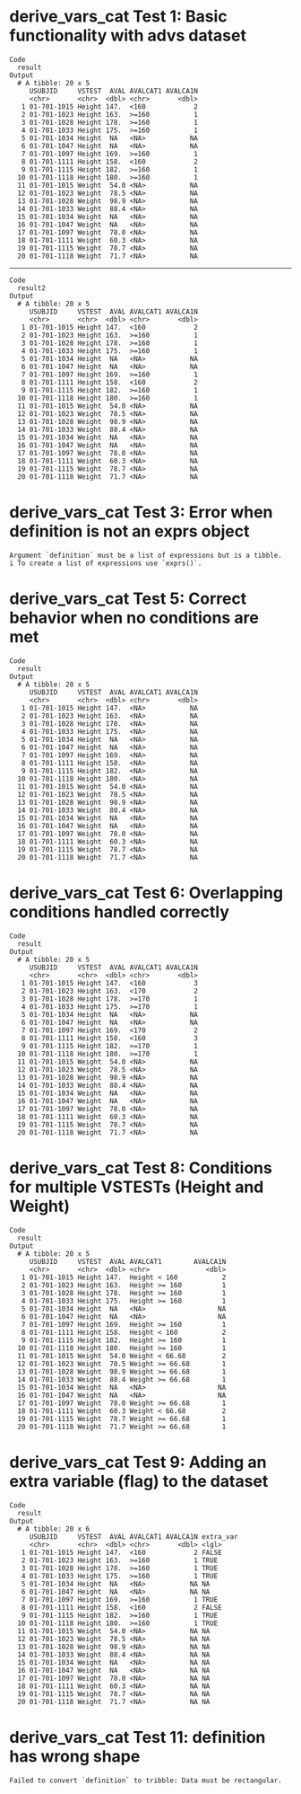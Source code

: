 # derive_vars_cat Test 1: Basic functionality with advs dataset

    Code
      result
    Output
      # A tibble: 20 x 5
         USUBJID     VSTEST  AVAL AVALCAT1 AVALCA1N
         <chr>       <chr>  <dbl> <chr>       <dbl>
       1 01-701-1015 Height 147.  <160            2
       2 01-701-1023 Height 163.  >=160           1
       3 01-701-1028 Height 178.  >=160           1
       4 01-701-1033 Height 175.  >=160           1
       5 01-701-1034 Height  NA   <NA>           NA
       6 01-701-1047 Height  NA   <NA>           NA
       7 01-701-1097 Height 169.  >=160           1
       8 01-701-1111 Height 158.  <160            2
       9 01-701-1115 Height 182.  >=160           1
      10 01-701-1118 Height 180.  >=160           1
      11 01-701-1015 Weight  54.0 <NA>           NA
      12 01-701-1023 Weight  78.5 <NA>           NA
      13 01-701-1028 Weight  98.9 <NA>           NA
      14 01-701-1033 Weight  88.4 <NA>           NA
      15 01-701-1034 Weight  NA   <NA>           NA
      16 01-701-1047 Weight  NA   <NA>           NA
      17 01-701-1097 Weight  78.0 <NA>           NA
      18 01-701-1111 Weight  60.3 <NA>           NA
      19 01-701-1115 Weight  78.7 <NA>           NA
      20 01-701-1118 Weight  71.7 <NA>           NA

---

    Code
      result2
    Output
      # A tibble: 20 x 5
         USUBJID     VSTEST  AVAL AVALCAT1 AVALCA1N
         <chr>       <chr>  <dbl> <chr>       <dbl>
       1 01-701-1015 Height 147.  <160            2
       2 01-701-1023 Height 163.  >=160           1
       3 01-701-1028 Height 178.  >=160           1
       4 01-701-1033 Height 175.  >=160           1
       5 01-701-1034 Height  NA   <NA>           NA
       6 01-701-1047 Height  NA   <NA>           NA
       7 01-701-1097 Height 169.  >=160           1
       8 01-701-1111 Height 158.  <160            2
       9 01-701-1115 Height 182.  >=160           1
      10 01-701-1118 Height 180.  >=160           1
      11 01-701-1015 Weight  54.0 <NA>           NA
      12 01-701-1023 Weight  78.5 <NA>           NA
      13 01-701-1028 Weight  98.9 <NA>           NA
      14 01-701-1033 Weight  88.4 <NA>           NA
      15 01-701-1034 Weight  NA   <NA>           NA
      16 01-701-1047 Weight  NA   <NA>           NA
      17 01-701-1097 Weight  78.0 <NA>           NA
      18 01-701-1111 Weight  60.3 <NA>           NA
      19 01-701-1115 Weight  78.7 <NA>           NA
      20 01-701-1118 Weight  71.7 <NA>           NA

# derive_vars_cat Test 3: Error when definition is not an exprs object

    Argument `definition` must be a list of expressions but is a tibble.
    i To create a list of expressions use `exprs()`.

# derive_vars_cat Test 5: Correct behavior when no conditions are met

    Code
      result
    Output
      # A tibble: 20 x 5
         USUBJID     VSTEST  AVAL AVALCAT1 AVALCA1N
         <chr>       <chr>  <dbl> <chr>       <dbl>
       1 01-701-1015 Height 147.  <NA>           NA
       2 01-701-1023 Height 163.  <NA>           NA
       3 01-701-1028 Height 178.  <NA>           NA
       4 01-701-1033 Height 175.  <NA>           NA
       5 01-701-1034 Height  NA   <NA>           NA
       6 01-701-1047 Height  NA   <NA>           NA
       7 01-701-1097 Height 169.  <NA>           NA
       8 01-701-1111 Height 158.  <NA>           NA
       9 01-701-1115 Height 182.  <NA>           NA
      10 01-701-1118 Height 180.  <NA>           NA
      11 01-701-1015 Weight  54.0 <NA>           NA
      12 01-701-1023 Weight  78.5 <NA>           NA
      13 01-701-1028 Weight  98.9 <NA>           NA
      14 01-701-1033 Weight  88.4 <NA>           NA
      15 01-701-1034 Weight  NA   <NA>           NA
      16 01-701-1047 Weight  NA   <NA>           NA
      17 01-701-1097 Weight  78.0 <NA>           NA
      18 01-701-1111 Weight  60.3 <NA>           NA
      19 01-701-1115 Weight  78.7 <NA>           NA
      20 01-701-1118 Weight  71.7 <NA>           NA

# derive_vars_cat Test 6: Overlapping conditions handled correctly

    Code
      result
    Output
      # A tibble: 20 x 5
         USUBJID     VSTEST  AVAL AVALCAT1 AVALCA1N
         <chr>       <chr>  <dbl> <chr>       <dbl>
       1 01-701-1015 Height 147.  <160            3
       2 01-701-1023 Height 163.  <170            2
       3 01-701-1028 Height 178.  >=170           1
       4 01-701-1033 Height 175.  >=170           1
       5 01-701-1034 Height  NA   <NA>           NA
       6 01-701-1047 Height  NA   <NA>           NA
       7 01-701-1097 Height 169.  <170            2
       8 01-701-1111 Height 158.  <160            3
       9 01-701-1115 Height 182.  >=170           1
      10 01-701-1118 Height 180.  >=170           1
      11 01-701-1015 Weight  54.0 <NA>           NA
      12 01-701-1023 Weight  78.5 <NA>           NA
      13 01-701-1028 Weight  98.9 <NA>           NA
      14 01-701-1033 Weight  88.4 <NA>           NA
      15 01-701-1034 Weight  NA   <NA>           NA
      16 01-701-1047 Weight  NA   <NA>           NA
      17 01-701-1097 Weight  78.0 <NA>           NA
      18 01-701-1111 Weight  60.3 <NA>           NA
      19 01-701-1115 Weight  78.7 <NA>           NA
      20 01-701-1118 Weight  71.7 <NA>           NA

# derive_vars_cat Test 8: Conditions for multiple VSTESTs (Height and Weight)

    Code
      result
    Output
      # A tibble: 20 x 5
         USUBJID     VSTEST  AVAL AVALCAT1        AVALCA1N
         <chr>       <chr>  <dbl> <chr>              <dbl>
       1 01-701-1015 Height 147.  Height < 160           2
       2 01-701-1023 Height 163.  Height >= 160          1
       3 01-701-1028 Height 178.  Height >= 160          1
       4 01-701-1033 Height 175.  Height >= 160          1
       5 01-701-1034 Height  NA   <NA>                  NA
       6 01-701-1047 Height  NA   <NA>                  NA
       7 01-701-1097 Height 169.  Height >= 160          1
       8 01-701-1111 Height 158.  Height < 160           2
       9 01-701-1115 Height 182.  Height >= 160          1
      10 01-701-1118 Height 180.  Height >= 160          1
      11 01-701-1015 Weight  54.0 Weight < 66.68         2
      12 01-701-1023 Weight  78.5 Weight >= 66.68        1
      13 01-701-1028 Weight  98.9 Weight >= 66.68        1
      14 01-701-1033 Weight  88.4 Weight >= 66.68        1
      15 01-701-1034 Weight  NA   <NA>                  NA
      16 01-701-1047 Weight  NA   <NA>                  NA
      17 01-701-1097 Weight  78.0 Weight >= 66.68        1
      18 01-701-1111 Weight  60.3 Weight < 66.68         2
      19 01-701-1115 Weight  78.7 Weight >= 66.68        1
      20 01-701-1118 Weight  71.7 Weight >= 66.68        1

# derive_vars_cat Test 9: Adding an extra variable (flag) to the dataset

    Code
      result
    Output
      # A tibble: 20 x 6
         USUBJID     VSTEST  AVAL AVALCAT1 AVALCA1N extra_var
         <chr>       <chr>  <dbl> <chr>       <dbl> <lgl>    
       1 01-701-1015 Height 147.  <160            2 FALSE    
       2 01-701-1023 Height 163.  >=160           1 TRUE     
       3 01-701-1028 Height 178.  >=160           1 TRUE     
       4 01-701-1033 Height 175.  >=160           1 TRUE     
       5 01-701-1034 Height  NA   <NA>           NA NA       
       6 01-701-1047 Height  NA   <NA>           NA NA       
       7 01-701-1097 Height 169.  >=160           1 TRUE     
       8 01-701-1111 Height 158.  <160            2 FALSE    
       9 01-701-1115 Height 182.  >=160           1 TRUE     
      10 01-701-1118 Height 180.  >=160           1 TRUE     
      11 01-701-1015 Weight  54.0 <NA>           NA NA       
      12 01-701-1023 Weight  78.5 <NA>           NA NA       
      13 01-701-1028 Weight  98.9 <NA>           NA NA       
      14 01-701-1033 Weight  88.4 <NA>           NA NA       
      15 01-701-1034 Weight  NA   <NA>           NA NA       
      16 01-701-1047 Weight  NA   <NA>           NA NA       
      17 01-701-1097 Weight  78.0 <NA>           NA NA       
      18 01-701-1111 Weight  60.3 <NA>           NA NA       
      19 01-701-1115 Weight  78.7 <NA>           NA NA       
      20 01-701-1118 Weight  71.7 <NA>           NA NA       

# derive_vars_cat Test 11: definition has wrong shape

    Failed to convert `definition` to tribble: Data must be rectangular.

